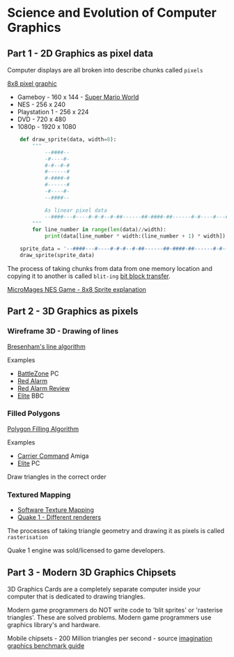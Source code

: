 Science and Evolution of Computer Graphics
==========================================


Part 1 - 2D Graphics as pixel data
-------------------------------

Computer displays are all broken into describe chunks called `pixels`

[8x8 pixel graphic](https://www.google.com/search?q=8x8+smile)

* Gameboy - 160 x 144 - [Super Mario World](https://www.youtube.com/watch?v=sdSpTUHIGgw)
* NES - 256 x 240
* Playstation 1 - 256 x 224
* DVD - 720 x 480
* 1080p - 1920 x 1080


```python
    def draw_sprite(data, width=8):
        """
            --####--
            -#----#-
            #-#--#-#
            #------#
            #-####-#
            #------#
            -#----#-
            --####--

            As linear pixel data
            --####---#----#-#-#--#-##------##-####-##------#-#----#---####--
        """
        for line_number in range(len(data)//width):
            print(data[line_number * width:(line_number + 1) * width])

    sprite_data = '--####---#----#-#-#--#-##------##-####-##------#-#----#---####--'
    draw_sprite(sprite_data)
```

The process of taking chunks from data from one memory location and copying it to another is called `blit-ing` [bit block transfer](https://en.wikipedia.org/wiki/Bit_blit).

[MicroMages NES Game - 8x8 Sprite explanation](https://youtu.be/ZWQ0591PAxM?t=162)


Part 2 - 3D Graphics as pixels
------------------------------

### Wireframe 3D - Drawing of lines

[Bresenham's line algorithm](https://en.wikipedia.org/wiki/Bresenham%27s_line_algorithm)

Examples
* [BattleZone](https://www.youtube.com/watch?v=e5_MXGkLvpI) PC
* [Red Alarm](https://www.google.com/search?q=red+alarm+virtual+boy)
* [Red Alarm Review](http://www.nintendolife.com/reviews/2009/04/red_alarm_retro)
* [Elite](https://youtu.be/1ZT6ItqZ2xc) BBC

### Filled Polygons

[Polygon Filling Algorithm](https://www.tutorialspoint.com/computer_graphics/polygon_filling_algorithm.htm)

Examples
* [Carrier Command](https://youtu.be/NvpcGs-NJPw?t=408) Amiga
* [Elite](https://youtu.be/z_ei6LSj8IM?t=33) PC

Draw triangles in the correct order

### Textured Mapping

* [Software Texture Mapping](https://youtu.be/RyYEGdGwnFs)
* [Quake 1 - Different renderers](https://www.youtube.com/watch?v=6STlawZarcU)

The processes of taking triangle geometry and drawing it as pixels is called `rasterisation`

Quake 1 engine was sold/licensed to game developers.


Part 3 - Modern 3D Graphics Chipsets
------------------------------------

3D Graphics Cards are a completely separate computer inside your computer that is dedicated to drawing triangles.

Modern game programmers do NOT write code to 'blit sprites' or 'rasterise triangles'. These are solved problems.
Modern game programmers use graphics library's and hardware.

Mobile chipsets - 200 Million triangles per second - source [imagination graphics benchmark guide](https://www.imgtec.com/blog/consumer-guide-to-graphics-benchmarks/)

